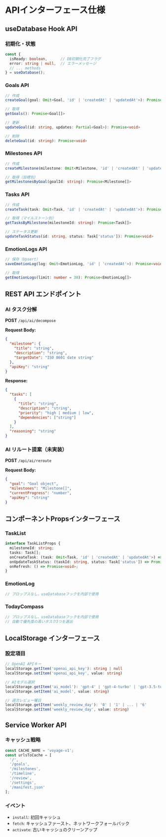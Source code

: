 # APIインターフェース仕様

## useDatabase Hook API

### 初期化・状態
```typescript
const {
  isReady: boolean,      // DB初期化完了フラグ
  error: string | null,  // エラーメッセージ
  // ... methods
} = useDatabase();
```

### Goals API
```typescript
// 作成
createGoal(goal: Omit<Goal, 'id' | 'createdAt' | 'updatedAt'>): Promise<string>

// 取得
getGoals(): Promise<Goal[]>

// 更新
updateGoal(id: string, updates: Partial<Goal>): Promise<void>

// 削除
deleteGoal(id: string): Promise<void>
```

### Milestones API
```typescript
// 作成
createMilestone(milestone: Omit<Milestone, 'id' | 'createdAt' | 'updatedAt'>): Promise<string>

// 取得（目標別）
getMilestonesByGoal(goalId: string): Promise<Milestone[]>
```

### Tasks API
```typescript
// 作成
createTask(task: Omit<Task, 'id' | 'createdAt' | 'updatedAt'>): Promise<string>

// 取得（マイルストーン別）
getTasksByMilestone(milestoneId: string): Promise<Task[]>

// ステータス更新
updateTaskStatus(id: string, status: Task['status']): Promise<void>
```

### EmotionLogs API
```typescript
// 保存（Upsert）
saveEmotionLog(log: Omit<EmotionLog, 'id' | 'createdAt'>): Promise<void>

// 取得
getEmotionLogs(limit: number = 30): Promise<EmotionLog[]>
```

## REST API エンドポイント

### AI タスク分解
**POST** `/api/ai/decompose`

**Request Body:**
```json
{
  "milestone": {
    "title": "string",
    "description": "string",
    "targetDate": "ISO 8601 date string"
  },
  "apiKey": "string"
}
```

**Response:**
```json
{
  "tasks": [
    {
      "title": "string",
      "description": "string",
      "priority": "high | medium | low",
      "dependencies": ["string"]
    }
  ],
  "reasoning": "string"
}
```

### AI リルート提案（未実装）
**POST** `/api/ai/reroute`

**Request Body:**
```json
{
  "goal": "Goal object",
  "milestones": "Milestone[]",
  "currentProgress": "number",
  "apiKey": "string"
}
```

## コンポーネントPropsインターフェース

### TaskList
```typescript
interface TaskListProps {
  milestoneId: string;
  tasks: Task[];
  onCreateTask: (task: Omit<Task, 'id' | 'createdAt' | 'updatedAt'>) => Promise<void>;
  onUpdateTaskStatus: (taskId: string, status: Task['status']) => Promise<void>;
  onRefresh: () => Promise<void>;
}
```

### EmotionLog
```typescript
// プロップスなし、useDatabaseフックを内部で使用
```

### TodayCompass
```typescript
// プロップスなし、useDatabaseフックを内部で使用
// 自動で優先度の高いタスク3つを選出
```

## LocalStorage インターフェース

### 設定項目
```typescript
// OpenAI APIキー
localStorage.getItem('openai_api_key'): string | null
localStorage.setItem('openai_api_key', value: string)

// AIモデル選択
localStorage.getItem('ai_model'): 'gpt-4' | 'gpt-4-turbo' | 'gpt-3.5-turbo'
localStorage.setItem('ai_model', value: string)

// 週次レビュー曜日
localStorage.getItem('weekly_review_day'): '0' | '1' | ... | '6'
localStorage.setItem('weekly_review_day', value: string)
```

## Service Worker API

### キャッシュ戦略
```javascript
const CACHE_NAME = 'voyage-v1';
const urlsToCache = [
  '/',
  '/goals',
  '/milestones',
  '/timeline',
  '/review',
  '/settings',
  '/manifest.json'
];
```

### イベント
- `install`: 初回キャッシュ
- `fetch`: キャッシュファースト、ネットワークフォールバック
- `activate`: 古いキャッシュのクリーンアップ